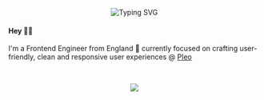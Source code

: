 <p align="center">
  <img src="https://readme-typing-svg.herokuapp.com?color=fff&font=Fira+Code&size=24&duration=3000&pause=500&center=true&vCenter=true&width=435&lines=frontend+engineer;curious+learner;tea+enthusiast;" alt="Typing SVG" />
</p>

<h4 align="left">Hey 👋🏼</h4>
<p>I'm a Frontend Engineer from England 🏴󠁧󠁢󠁥󠁮󠁧󠁿 currently focused on crafting user-friendly, clean and responsive user experiences @ <a href="https://pleo.io" >Pleo</a></p>

<br />

<p align="center">
  <img src="https://github-readme-activity-graph.vercel.app/graph?username=neiforfaen&theme=high-contrast&area=true&hide_border=true&hide_title=true&radius=16&days=30" />
</p>
